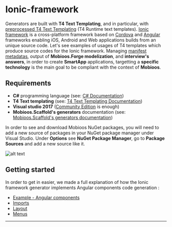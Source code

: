 # Ionic-framework

Generators are built with **T4 Text Templating**, and in particular, with [preprocessed T4 Text Templating](https://docs.microsoft.com/en-us/visualstudio/modeling/run-time-text-generation-with-t4-text-templates) (T4 Runtime text templates). [Ionic framework](https://ionicframework.com/) is a cross-platform framework based on [Cordova](https://cordova.apache.org/) and [Angular](https://angular.io/) frameworks enabling iOS, Android and Web applications builds from an unique source code. Let's see examples of usages of T4 templates which produce source codes for the Ionic framework. Managing [manifest metadatas](http://www.mobioos.ai), output of **Mobioos.Forge modelization**, and **interview's answers**, in order to create **SmartApp** applications, targetting a **specific technology** is the main goal to be compliant with the context of **Mobioos**.

## Requirements

- **C#** programming language (see: [C# Documentation](https://docs.microsoft.com/en-us/dotnet/csharp/programming-guide))
- **T4 Text templating** (see: [T4 Text Templating Documentation](https://docs.microsoft.com/en-us/visualstudio/modeling/code-generation-and-t4-text-templates))
- **Visual studio 2017** ([Community Edition](https://www.visualstudio.com/fr/downloads/) is enough)
- **Mobioos.Scaffold's generators** documentation (see: [Mobioos.Scaffold's generators documentation](https://github.com/Mobioos/Common-Scaffold))

In order to see and download Mobioos NuGet packages, you will need to add a new source of packages in your NuGet package manager under Visual Studio. Under **Options** see **NuGet Package Manager**, go to **Package Sources** and add a new source like it.

![alt text](https://github.com/Mobioos/Ionic-framework/raw/master/docs/images/Mobioos_packages_source.jpg "Mobioos packages source")

## Getting started

In order to get in easier, we made a full explanation of how the Ionic framework generator implements Angular components code generation :

- [Example - Angular components](https://github.com/Mobioos/Ionic-framework/wiki/Example-Angular-Components)
- [Imports](https://github.com/Mobioos/Ionic-framework/wiki/Imports)
- [Layout](https://github.com/Mobioos/Ionic-framework/wiki/Layout)
- [Menus](https://github.com/Mobioos/Ionic-framework/wiki/Menus)

---